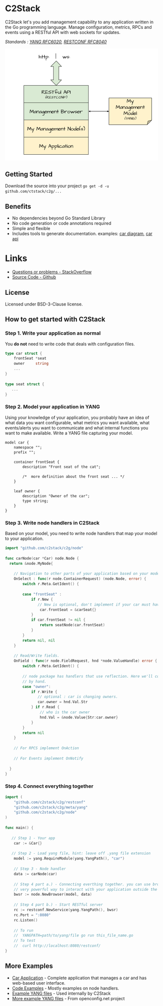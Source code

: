 # C2Stack
C2Stack let's you add management capability to any application written in the Go programming language. Manage configuration, metrics, RPCs and events using a RESTful API with web sockets for updates. 

*Standards : [YANG RFC6020](http://tools.ietf.org/html/rfc6020), [RESTCONF RFC8040](https://tools.ietf.org/html/draft-ietf-netconf-restconf-18)*

![C2Stack Diagram](C2StackDiagram.png "C2Stack Diagram")

## Getting Started

Download the source into your project 
 `go get -d -u github.com/ctstack/c2g/...`
 
## Benefits
* No dependencies beyond Go Standard Library
* No code generation or code annotations required
* Simple and flexible
* Includes tools to generate documentation. examples: [car diagram](examples/car/model.svg), [car api](examples/car/index.html)

# Links

* [Questions or problems - StackOverflow](https://stackoverflow.com/questions/ask?tags=c2stack)
* [Source Code - Github](https://github.com/c2stack/c2s)

## License
Licensed under BSD-3-Clause license.

## How to get started with C2Stack

### Step 1. Write your application as normal
You **do not** need to write code that deals with configuration files.

```go
type car struct {
	frontSeat *seat
	owner     string
	...
}

type seat struct {
   ...
}
```

### Step 2. Model your application in YANG
Using your knowledge of your application, you probably have an idea of what data you want configurable, what metrics you want available, what events/alerts you want to communicate and what internal functions you want to make available.  Write a YANG file capturing your model. 

```
model car {
	namespace "";
	prefix "";
	
	container frontSeat {
		description "Front seat of the cat";
		
		/*  more definition about the front seat ... */
	}	
	
	leaf owner { 
		description "Owner of the car";
		type string; 
	}
}
```
 
### Step 3. Write node handlers in C2Stack
Based on your model, you need to write node handlers that map your model to your application.  

```go
import "github.com/c2stack/c2g/node"

func carNode(car *Car) node.Node {
  return &node.MyNode{
  
    // Navigation to other parts of your application based on your model
    OnSelect : func(r node.ContainerRequest) (node.Node, error) {
    	switch r.Meta.GetIdent() {
    	
    	case "frontSeat" :
    		if r.New {
    		   // New is optional, don't implement if your car must have seats
    			car.frontSeat = &carSeat{}
    		}
    		if car.frontSeat != nil {	
    			return seatNode(car.frontSeat)
    		}
    	}
    	return nil, nil
    }
    
    // Read/Write fields.  
    OnField : func(r node.FieldRequest, hnd *node.ValueHandle) error {
    	switch r.Meta.GetIdent() {

    	// node package has handlers that use reflection. Here we'll code this
    	// by hand.
    	case "owner":
    		if r.Write {
    		   // optional : car is changing owners.
    		   car.owner = hnd.Val.Str
    		} if r.Read {
    			// who is the car owner
    			hnd.Val = &node.Value{Str:car.owner}
    		}
    	}
    	return nil
    } 
    
    // For RPCS implement OnAction
    
    // For Events implement OnNotify
    
  }
}
```

### Step 4. Connect everything together

```go
import (
	"github.com/c2stack/c2g/restconf"
	"github.com/c2stack/c2g/meta/yang"
	"github.com/c2stack/c2g/node"
)

func main() {

   // Step 1 - Your app
	car := &Car{}
	
   // Step 2 - Load yang file, hint: leave off .yang file extension
	model := yang.RequireModule(yang.YangPath(), "car")
	
	// Step 3 - Node handler
	data := carNode(car)
	
	// Step 4 part a.) - Connecting everthing together. you can use browser object as a 
	// very powerful way to interact with your application outside the REST api
	bwsr := node.NewBrowser(model, data)	
	
	// Step 4 part b.) - Start RESTful server
	rc := restconf.NewService(yang.YangPath(), bwsr)
	rc.Port = ":8080"
	rc.Listen()
	
	// To run
	//  YANGPATH=path/to/yang/file go run this_file_name.go
	// To test
	//  curl http://localhost:8080/restconf/
}
``` 

## More Examples
* [Car Application](https://github.com/c2stack/c2g/blob/master/examples/car/main.go) - Complete application that manages a car and has web-based user interface.
* [Code Examples](https://godoc.org/github.com/c2stack/c2g/examples) - Mostly examples on node handlers.
* [Example YANG files](https://github.com/c2stack/c2g/tree/master/yang) - Used internally by C2Stack
* [More example YANG files](https://github.com/openconfig/public/tree/master/release/models) - From openconfig.net project